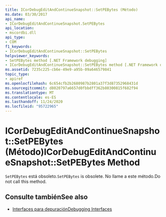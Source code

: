 ```yaml
---
title: ICorDebugEditAndContinueSnapshot::SetPEBytes (Método)
ms.date: 03/30/2017
api_name:
- ICorDebugEditAndContinueSnapshot.SetPEBytes
api_location:
- mscordbi.dll
api_type:
- COM
f1_keywords:
- ICorDebugEditAndContinueSnapshot::SetPEBytes
helpviewer_keywords:
- SetPEBytes method [.NET Framework debugging]
- ICorDebugEditAndContinueSnapshot::SetPEBytes method [.NET Framework debugging]
ms.assetid: 7235c225-cb6e-49e9-a95b-09a646579841
topic_type:
- apiref
ms.openlocfilehash: 6c654cfb2b2680987b2801a37f3d87352968431d
ms.sourcegitcommit: d8020797a6657d0fbbdff362b80300815f682f94
ms.translationtype: MT
ms.contentlocale: es-ES
ms.lasthandoff: 11/24/2020
ms.locfileid: "95722965"
---
```

# <a name="icordebugeditandcontinuesnapshotsetpebytes-method"></a><span data-ttu-id="8318e-102">ICorDebugEditAndContinueSnapshot::SetPEBytes (Método)</span><span class="sxs-lookup"><span data-stu-id="8318e-102">ICorDebugEditAndContinueSnapshot::SetPEBytes Method</span></span>

<span data-ttu-id="8318e-103">`SetPEBytes` está obsoleto.</span><span class="sxs-lookup"><span data-stu-id="8318e-103">`SetPEBytes` is obsolete.</span></span> <span data-ttu-id="8318e-104">No llame a este método.</span><span class="sxs-lookup"><span data-stu-id="8318e-104">Do not call this method.</span></span>  
  
## <a name="see-also"></a><span data-ttu-id="8318e-105">Consulte también</span><span class="sxs-lookup"><span data-stu-id="8318e-105">See also</span></span>

- [<span data-ttu-id="8318e-106">Interfaces para depuración</span><span class="sxs-lookup"><span data-stu-id="8318e-106">Debugging Interfaces</span></span>](debugging-interfaces.md)
